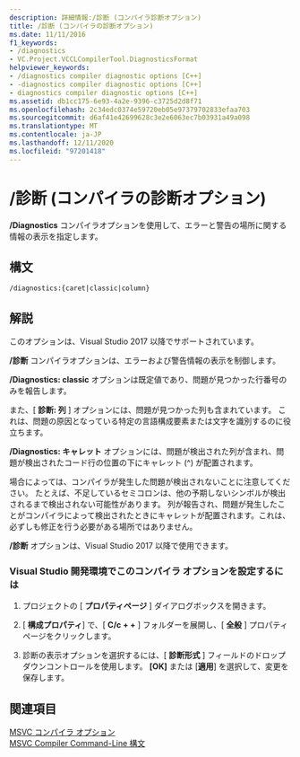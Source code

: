 ```yaml
---
description: 詳細情報:/診断 (コンパイラ診断オプション)
title: /診断 (コンパイラの診断オプション)
ms.date: 11/11/2016
f1_keywords:
- /diagnostics
- VC.Project.VCCLCompilerTool.DiagnosticsFormat
helpviewer_keywords:
- /diagnostics compiler diagnostic options [C++]
- -diagnostics compiler diagnostic options [C++]
- diagnostics compiler diagnostic options [C++]
ms.assetid: db1cc175-6e93-4a2e-9396-c3725d2d8f71
ms.openlocfilehash: 2c34edc0374e59720eb05e97379702833efaa703
ms.sourcegitcommit: d6af41e42699628c3e2e6063ec7b03931a49a098
ms.translationtype: MT
ms.contentlocale: ja-JP
ms.lasthandoff: 12/11/2020
ms.locfileid: "97201418"
---
```

# <a name="diagnostics-compiler-diagnostic-options"></a>/診断 (コンパイラの診断オプション)

**/Diagnostics** コンパイラオプションを使用して、エラーと警告の場所に関する情報の表示を指定します。

## <a name="syntax"></a>構文

```
/diagnostics:{caret|classic|column}
```

## <a name="remarks"></a>解説

このオプションは、Visual Studio 2017 以降でサポートされています。

**/診断** コンパイラオプションは、エラーおよび警告情報の表示を制御します。

**/Diagnostics: classic** オプションは既定値であり、問題が見つかった行番号のみを報告します。

また、[ **診断: 列** ] オプションには、問題が見つかった列も含まれています。 これは、問題の原因となっている特定の言語構成要素または文字を識別するのに役立ちます。

**/Diagnostics: キャレット** オプションには、問題が検出された列が含まれ、問題が検出されたコード行の位置の下にキャレット (^) が配置されます。

場合によっては、コンパイラが発生した問題が検出されないことに注意してください。 たとえば、不足しているセミコロンは、他の予期しないシンボルが検出されるまで検出されない可能性があります。 列が報告され、問題が発生したことがコンパイラによって検出されたときにキャレットが配置されます。これは、必ずしも修正を行う必要がある場所ではありません。

**/診断** オプションは、Visual Studio 2017 以降で使用できます。

### <a name="to-set-this-compiler-option-in-the-visual-studio-development-environment"></a>Visual Studio 開発環境でこのコンパイラ オプションを設定するには

1. プロジェクトの [ **プロパティページ** ] ダイアログボックスを開きます。

1. [ **構成プロパティ**] で、[ **C/c + +** ] フォルダーを展開し、[ **全般** ] プロパティページをクリックします。

1. 診断の表示オプションを選択するには、[ **診断形式** ] フィールドのドロップダウンコントロールを使用します。 **[OK]** または [**適用**] を選択して、変更を保存します。

## <a name="see-also"></a>関連項目

[MSVC コンパイラ オプション](compiler-options.md)<br/>
[MSVC Compiler Command-Line 構文](compiler-command-line-syntax.md)
